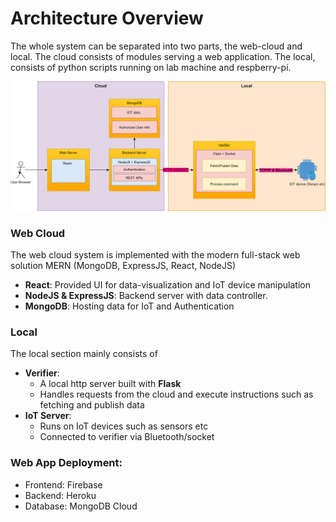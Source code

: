 # Architecture Overview

The whole system can be separated into two parts, the web-cloud and local.  The cloud consists of modules serving a web application. The local, consists of python scripts running on lab machine and respberry-pi.



![architecture diagram](.gitbook/assets/untitled-diagram-4-.png)

### Web Cloud 

The web cloud  system is implemented with the modern full-stack web solution MERN (MongoDB, ExpressJS, React, NodeJS)

- **React**: Provided UI for data-visualization and IoT device manipulation
- **NodeJS & ExpressJS**:  Backend server with data controller.
- **MongoDB**: Hosting data for IoT and Authentication 

### Local

The local section mainly consists of

- **Verifier**:
  - A local http server built with **Flask** 
  - Handles requests from the cloud and execute instructions such as fetching and publish data
- **IoT Server**: 
  - Runs on IoT devices such as sensors etc
  - Connected to verifier via Bluetooth/socket

### Web App Deployment:

- Frontend: Firebase
- Backend: Heroku
- Database: MongoDB Cloud

